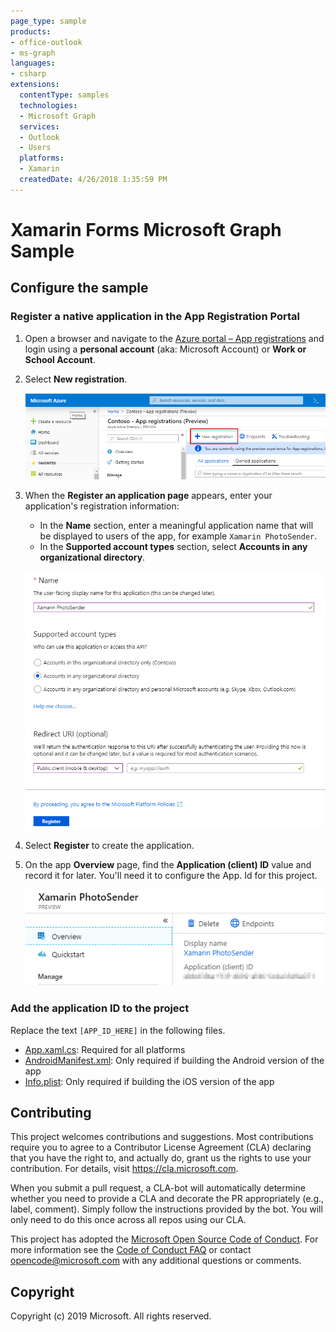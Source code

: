 ```yaml
---
page_type: sample
products:
- office-outlook
- ms-graph
languages:
- csharp
extensions:
  contentType: samples
  technologies:
  - Microsoft Graph
  services:
  - Outlook
  - Users
  platforms:
  - Xamarin
  createdDate: 4/26/2018 1:35:59 PM
---
```

# Xamarin Forms Microsoft Graph Sample

## Configure the sample

### Register a native application in the App Registration Portal

1. Open a browser and navigate to the [Azure portal – App registrations](https://go.microsoft.com/fwlink/?linkid=2083908) and login using a **personal account** (aka: Microsoft Account) or **Work or School Account**.
1. Select **New registration**. 

    ![A screenshot of the App registrations ](readme-images/aad-portal-app-registrations.PNG)

1. When the **Register an application page** appears, enter your application's registration information: 
    - In the **Name** section, enter a meaningful application name that will be displayed to users of the app, for example `Xamarin PhotoSender`. 
    - In the **Supported account types** section, select **Accounts in any organizational directory**. 

    ![A screenshot of the Register an application page](readme-images/aad-register-an-app.PNG)

1. Select **Register** to create the application. 
1. On the app **Overview** page, find the **Application (client) ID** value and record it for later. You'll need it to configure the App. Id for this project. 

    ![A screenshot of the application ID of the new app registration](readme-images/aad-application-id.PNG)

### Add the application ID to the project

Replace the text `[APP_ID_HERE]` in the following files.

- [App.xaml.cs](./PhotoSender/PhotoSender/App.xaml.cs): Required for all platforms
- [AndroidManifest.xml](./PhotoSender/PhotoSender.Android/Properties/AndroidManifest.xml): Only required if building the Android version of the app
- [Info.plist](./PhotoSender/PhotoSender.iOS/Info.plist): Only required if building the iOS version of the app

## Contributing

This project welcomes contributions and suggestions.  Most contributions require you to agree to a
Contributor License Agreement (CLA) declaring that you have the right to, and actually do, grant us
the rights to use your contribution. For details, visit https://cla.microsoft.com.

When you submit a pull request, a CLA-bot will automatically determine whether you need to provide
a CLA and decorate the PR appropriately (e.g., label, comment). Simply follow the instructions
provided by the bot. You will only need to do this once across all repos using our CLA.

This project has adopted the [Microsoft Open Source Code of Conduct](https://opensource.microsoft.com/codeofconduct/).
For more information see the [Code of Conduct FAQ](https://opensource.microsoft.com/codeofconduct/faq/) or
contact [opencode@microsoft.com](mailto:opencode@microsoft.com) with any additional questions or comments.

## Copyright

Copyright (c) 2019 Microsoft. All rights reserved.